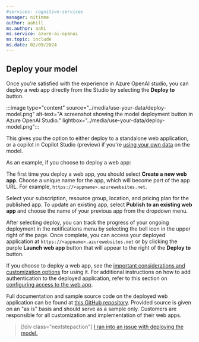```yaml
---
#services: cognitive-services
manager: nitinme
author: aahill
ms.author: aahi
ms.service: azure-ai-openai
ms.topic: include
ms.date: 02/09/2024
---
```


## Deploy your model

Once you're satisfied with the experience in Azure OpenAI studio, you can deploy a web app directly from the 
Studio by selecting the **Deploy to** button. 

:::image type="content" source="../media/use-your-data/deploy-model.png" alt-text="A screenshot showing the model deployment button in Azure OpenAI Studio." lightbox="../media/use-your-data/deploy-model.png":::

This gives you the option to either deploy to a standalone web application, or a copilot in Copilot Studio (preview) if you're [using your own data](../concepts/use-your-data.md#deploy-to-a-copilot-preview-teams-app-preview-or-web-app) on the model. 

As an example, if you choose to deploy a web app:

The first time you deploy a web app, you should select **Create a new web app**. Choose a unique name for the app, which will 
become part of the app URL. For example, `https://<appname>.azurewebsites.net`. 

Select your subscription, resource group, location, and pricing plan for the published app. To 
update an existing app, select **Publish to an existing web app** and choose the name of your previous 
app from the dropdown menu.

After selecting deploy, you can track the progress of your ongoing deployment in the notifications menu by selecting the bell icon in the upper right of the page. Once complete, you can access your deployed application at `https://<appname>.azurewebsites.net` or by clicking the purple **Launch web app** button that will appear to the right of the **Deploy to** button.

If you choose to deploy a web app, see the [important considerations and customization options](../how-to/use-web-app.md#important-considerations) for using it. For additional instructions on how to add authentication to the deployed application, refer to this section on [configuring access to the web app](https://learn.microsoft.com/en-us/azure/ai-studio/tutorials/deploy-chat-web-app#configure-web-app-authentication). 

Full documentation and sample source code on the deployed web application can be found at [this GitHub repository](https://github.com/microsoft/sample-app-aoai-chatGPT). Provided source is given on an "as is" basis and should serve as a sample only. Customers are responsible for all customization and implementation of their web apps.
> [!div class="nextstepaction"]
> [I ran into an issue with deploying the model.](https://microsoft.qualtrics.com/jfe/form/SV_0Cl5zkG3CnDjq6O?PLanguage=STUDIO&Pillar=AOAI&Product=ownData&Page=quickstart&Section=Create-sample-app)
